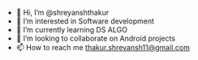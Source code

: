 - 👋 Hi, I’m @shreyanshthakur
- 👀 I’m interested in Software development
- 🌱 I’m currently learning DS ALGO
- 💞️ I’m looking to collaborate on Android projects
- 📫 How to reach me thakur.shreyansh11@gmail.com

<!---
shreyanshthakur/shreyanshthakur is a ✨ special ✨ repository because its `README.md` (this file) appears on your GitHub profile.
You can click the Preview link to take a look at your changes.
--->
